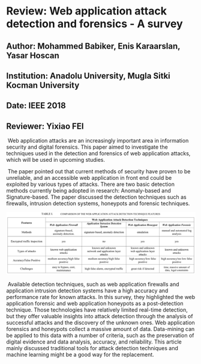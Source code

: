 # Review: Web application attack detection and forensics - A survey

## Author: Mohammed Babiker, Enis Karaarslan, Yasar Hoscan

## Institution: Anadolu University, Mugla Sitki Kocman University

## Date: IEEE 2018

## Reviewer: Yixiao FEI



​    Web application attacks are an increasingly important area in information security and digital forensics. This paper aimed to investigate the techniques used in the detection and forensics of web application attacks, which will be used in upcoming studies.

​    The paper pointed out that current methods of security have proven to be unreliable, and an accessible web application in front end could be exploited by various types of attacks. There are two basic detection methods currently being adopted in research: Anomaly-based and Signature-based. The paper discussed the detection techniques such as firewalls, intrusion detection systems, honeypots and forensic techniques.

![](./Images/img2.png)

​    Available detection techniques, such as web application firewalls and application intrusion detection systems have a high accuracy and performance rate for known attacks. In this survey, they highlighted the web application forensic and web application honeypots as a post-detection technique. Those technologies have relatively limited real-time detection, but they offer valuable insights into attack detection through the analysis of successful attacks and the discovery of the unknown ones. Web application forensics and honeypots collect a massive amount of data. Data-mining can be applied to this data with a number of criteria, such as the preservation of digital evidence and data analysis, accuracy, and reliability. This article mainly discussed traditional tools for attack detection techniques and machine learning might be a good way for the replacement.
